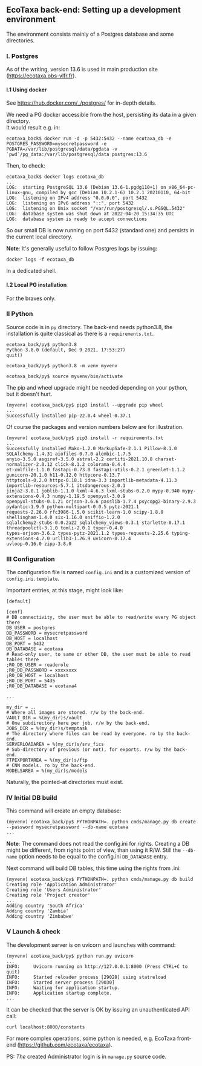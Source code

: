 ## EcoTaxa back-end: Setting up a development environment

The environment consists mainly of a Postgres database and some directories.

### I. Postgres

As of the writing, version 13.6 is used in main production site (https://ecotaxa.obs-vlfr.fr).

#### I.1 Using docker

See https://hub.docker.com/_/postgres/ for in-depth details.

We need a PG docker accessible from the host, persisting its data in a given directory.   
It would result e.g. in:

    ecotaxa_back$ docker run -d -p 5432:5432 --name ecotaxa_db -e POSTGRES_PASSWORD=mysecretpassword -e PGDATA=/var/lib/postgresql/data/pgdata -v `pwd`/pg_data:/var/lib/postgresql/data postgres:13.6

Then, to check:

    ecotaxa_back$ docker logs ecotaxa_db
    ...
    LOG:  starting PostgreSQL 13.6 (Debian 13.6-1.pgdg110+1) on x86_64-pc-linux-gnu, compiled by gcc (Debian 10.2.1-6) 10.2.1 20210110, 64-bit
    LOG:  listening on IPv4 address "0.0.0.0", port 5432
    LOG:  listening on IPv6 address "::", port 5432
    LOG:  listening on Unix socket "/var/run/postgresql/.s.PGSQL.5432"
    LOG:  database system was shut down at 2022-04-20 15:34:35 UTC
    LOG:  database system is ready to accept connections

So our small DB is now running on port 5432 (standard one) and persists in the current local directory.

**Note**: It's generally useful to follow Postgres logs by issuing:

    docker logs -f ecotaxa_db

In a dedicated shell.

#### I.2 Local PG installation

For the braves only.

### II Python

Source code is in `py` directory. The back-end needs python3.8, the installation is quite classical as there is
a `requirements.txt`.

    ecotaxa_back/py$ python3.8  
    Python 3.8.0 (default, Dec 9 2021, 17:53:27)  
    quit()
    
    ecotaxa_back/py$ python3.8 -m venv myvenv
    
    ecotaxa_back/py$ source myvenv/bin/activate

The pip and wheel upgrade might be needed depending on your python, but it doesn't hurt.

    (myvenv) ecotaxa_back/py$ pip3 install --upgrade pip wheel
    ...
    Successfully installed pip-22.0.4 wheel-0.37.1

Of course the packages and version numbers below are for illustration.

    (myvenv) ecotaxa_back/py$ pip3 install -r requirements.txt
    ...
    Successfully installed Mako-1.2.0 MarkupSafe-2.1.1 Pillow-8.1.0 SQLAlchemy-1.4.31 aiofiles-0.7.0 alembic-1.7.5
    anyio-3.5.0 asgiref-3.5.0 astral-2.2 certifi-2021.10.8 charset-normalizer-2.0.12 click-8.1.2 colorama-0.4.4
    et-xmlfile-1.1.0 fastapi-0.73.0 fastapi-utils-0.2.1 greenlet-1.1.2 gunicorn-20.1.0 h11-0.12.0 httpcore-0.13.7
    httptools-0.2.0 httpx-0.18.1 idna-3.3 importlib-metadata-4.11.3 importlib-resources-5.7.1 itsdangerous-2.0.1
    jinja2-3.0.1 joblib-1.1.0 lxml-4.6.3 lxml-stubs-0.2.0 mypy-0.940 mypy-extensions-0.4.3 numpy-1.19.5 openpyxl-3.0.9
    openpyxl-stubs-0.1.21 orjson-3.6.6 passlib-1.7.4 psycopg2-binary-2.9.3 pydantic-1.9.0 python-multipart-0.0.5 pytz-2021.1
    requests-2.26.0 rfc3986-1.5.0 scikit-learn-1.0 scipy-1.8.0 shellingham-1.4.0 six-1.16.0 sniffio-1.2.0
    sqlalchemy2-stubs-0.0.2a22 sqlalchemy_views-0.3.1 starlette-0.17.1 threadpoolctl-3.1.0 tomli-2.0.1 typer-0.4.0
    types-orjson-3.6.2 types-pytz-2021.1.2 types-requests-2.25.6 typing-extensions-4.2.0 urllib3-1.26.9 uvicorn-0.17.4
    uvloop-0.16.0 zipp-3.8.0

### III Configuration

The configuration file is named `config.ini` and is a customized version of `config.ini.template`.

Important entries, at this stage, might look like:

    [default]
    
    [conf]
    # DB connectivity, the user must be able to read/write every PG object there
    DB_USER = postgres
    DB_PASSWORD = mysecretpassword
    DB_HOST = localhost
    DB_PORT = 5432
    DB_DATABASE = ecotaxa
    # Read-only user, to same or other DB, the user must be able to read tables there
    ;RO_DB_USER = readerole
    ;RO_DB_PASSWORD = xxxxxxxx
    ;RO_DB_HOST = localhost
    ;RO_DB_PORT = 5435
    ;RO_DB_DATABASE = ecotaxa4
    
    ...

    my_dir = ..
    # Where all images are stored. r/w by the back-end.
    VAULT_DIR = %(my_dir)s/vault
    # One subdirectory here per job. r/w by the back-end.
    JOBS_DIR = %(my_dir)s/temptask
    # The directory where files can be read by everyone. ro by the back-end.
    SERVERLOADAREA = %(my_dir)s/srv_fics
    # Sub-directory of previous (or not), for exports. r/w by the back-end.
    FTPEXPORTAREA = %(my_dir)s/ftp
    # CNN models. ro by the back-end.
    MODELSAREA = %(my_dir)s/models

Naturally, the pointed-at directories must exist.

### IV Initial DB build

This command will create an empty database:

    (myvenv) ecotaxa_back/py$ PYTHONPATH=. python cmds/manage.py db create --password mysecretpassword --db-name ecotaxa
    ...

**Note**: The command does not read the config.ini for rights. Creating a DB might be different, from rights point of
view, than using it R/W. Still the `--db-name` option needs to be equal to the config.ini `DB_DATABASE` entry.

Next command will build DB tables, this time using the rights from .ini:

    (myvenv) ecotaxa_back/py$ PYTHONPATH=. python cmds/manage.py db build
    Creating role 'Application Administrator'
    Creating role 'Users Administrator'
    Creating role 'Project creator'
    ...
    Adding country 'South Africa'
    Adding country 'Zambia'
    Adding country 'Zimbabwe'

### V Launch & check

The development server is on uvicorn and launches with command:

    (myvenv) ecotaxa_back/py$ python run.py uvicorn  
    ...  
    INFO:     Uvicorn running on http://127.0.0.1:8000 (Press CTRL+C to quit)  
    INFO:     Started reloader process [29028] using statreload  
    INFO:     Started server process [29030]  
    INFO:     Waiting for application startup.  
    INFO:     Application startup complete.  
    ...  

It can be checked that the server is OK by issuing an unauthenticated API call:

    curl localhost:8000/constants

For more complex operations, some python is needed, e.g. EcoTaxa front-end (https://github.com/ecotaxa/ecotaxa).

PS: _The_ created Administrator login is in `manage.py` source code.